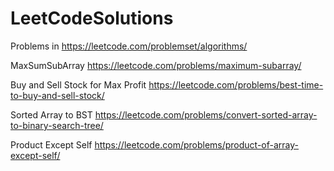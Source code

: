 # LeetCodeSolutions
Problems in https://leetcode.com/problemset/algorithms/

MaxSumSubArray https://leetcode.com/problems/maximum-subarray/

Buy and Sell Stock for Max Profit https://leetcode.com/problems/best-time-to-buy-and-sell-stock/

Sorted Array to BST https://leetcode.com/problems/convert-sorted-array-to-binary-search-tree/

Product Except Self https://leetcode.com/problems/product-of-array-except-self/

